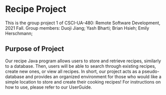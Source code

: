 # Recipe Project
This is the group project 1 of CSCI-UA-480: Remote Software Development, 2021 Fall.
Group members:
Duoji Jiang;
Yash Bharti;
Brian Hsieh;
Emily Herschmann;

## Purpose of Project

Our recipe Java program allows users to store and retrieve recipes, similarly to a database. Then, users will be able to search through existing recipes, create new ones, or view all recipes. In short, our project acts as a pseudo-database and provides an organized environment for those who would like a simple location to store and create their cooking recipes! For instructions on how to use, please refer to our UserGuide. 
